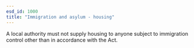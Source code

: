 ```yaml
---
esd_id: 1000
title: "Immigration and asylum - housing"
---
```


A local authority must not supply housing to anyone subject to immigration control other than in accordance with the Act.

